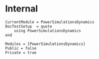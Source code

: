 # Internal

```@meta
CurrentModule = PowerSimulationsDynamics
DocTestSetup  = quote
    using PowerSimulationsDynamics
end
```

```@autodocs
Modules = [PowerSimulationsDynamics]
Public = false
Private = true
```
